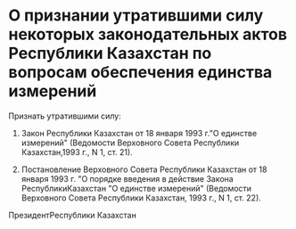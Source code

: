 # О признании утратившими силу некоторых законодательных актов Республики Казахстан по вопросам обеспечения единства измерений

Признать утратившими силу:

1. Закон Республики Казахстан от 18 января 1993 г."О единстве измерений" (Ведомости Верховного Совета Республики Казахстан,1993 г., N 1, ст. 21).

2. Постановление Верховного Совета Республики Казахстан от 18 января 1993 г. "О порядке введения в действие Закона РеспубликиКазахстан "О единстве измерений" (Ведомости Верховного Совета Республики Казахстан, 1993 г., N 1, ст. 22).

ПрезидентРеспублики Казахстан

